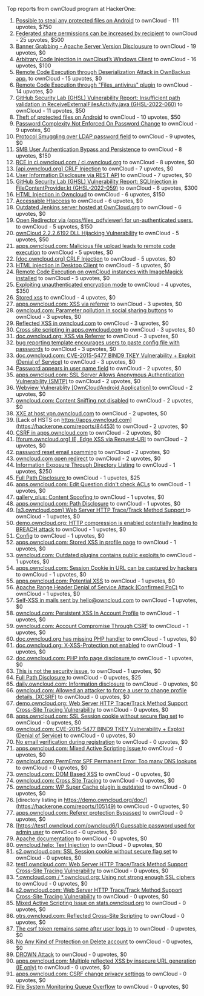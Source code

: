 Top reports from ownCloud program at HackerOne:

1. [Possible to steal any protected files on Android](https://hackerone.com/reports/377107) to ownCloud - 111 upvotes, $750
2. [Federated share permissions can be increased by recipient](https://hackerone.com/reports/1990443) to ownCloud - 25 upvotes, $500
3. [Banner Grabbing - Apache Server Version Disclousure](https://hackerone.com/reports/269467) to ownCloud - 19 upvotes, $0
4. [Arbitrary Code Injection in ownCloud’s Windows Client](https://hackerone.com/reports/155657) to ownCloud - 16 upvotes, $100
5. [Remote Code Execution through Deserialization Attack in OwnBackup app.](https://hackerone.com/reports/562335) to ownCloud - 15 upvotes, $0
6. [Remote Code Execution through "Files_antivirus" plugin](https://hackerone.com/reports/903872) to ownCloud - 14 upvotes, $0
7. [GitHub Security Lab (GHSL) Vulnerability Report: Insufficient path validation in ReceiveExternalFilesActivity.java (GHSL-2022-060)](https://hackerone.com/reports/1650270) to ownCloud - 11 upvotes, $50
8. [Theft of protected files on Android](https://hackerone.com/reports/1454002) to ownCloud - 10 upvotes, $50
9. [Password Complexity Not Enforced On Password Change](https://hackerone.com/reports/276123) to ownCloud - 9 upvotes, $0
10. [Protocol Smuggling over LDAP password field](https://hackerone.com/reports/1054282) to ownCloud - 9 upvotes, $0
11. [SMB User Authentication Bypass and Persistence](https://hackerone.com/reports/148151) to ownCloud - 8 upvotes, $150
12. [RCE in ci.owncloud.com / ci.owncloud.org](https://hackerone.com/reports/98559) to ownCloud - 8 upvotes, $0
13. [[api.owncloud.org] CRLF Injection](https://hackerone.com/reports/154306) to ownCloud - 7 upvotes, $0
14. [User Information Disclosure via REST API](https://hackerone.com/reports/197786) to ownCloud - 7 upvotes, $0
15. [GitHub Security Lab (GHSL) Vulnerability Report: SQLInjection in FileContentProvider.kt (GHSL-2022-059)](https://hackerone.com/reports/1650264) to ownCloud - 6 upvotes, $300
16. [HTML Injection in Owncloud](https://hackerone.com/reports/215410) to ownCloud - 6 upvotes, $150
17. [Accessable Htaccess](https://hackerone.com/reports/171272) to ownCloud - 6 upvotes, $0
18. [Outdated Jenkins server hosted at OwnCloud.org](https://hackerone.com/reports/208566) to ownCloud - 6 upvotes, $0
19. [Open Redirector via (apps/files_pdfviewer) for un-authenticated users.](https://hackerone.com/reports/131082) to ownCloud - 5 upvotes, $150
20. [ownCloud 2.2.2.6192 DLL Hijacking Vulnerability](https://hackerone.com/reports/151475) to ownCloud - 5 upvotes, $50
21. [apps.owncloud.com: Malicious file upload leads to remote code execution](https://hackerone.com/reports/84374) to ownCloud - 5 upvotes, $0
22. [[doc.owncloud.org] CRLF Injection](https://hackerone.com/reports/154275) to ownCloud - 5 upvotes, $0
23. [HTML injection in Desktop Client](https://hackerone.com/reports/206877) to ownCloud - 5 upvotes, $0
24. [Remote Code Execution on ownCloud instances with ImageMagick installed](https://hackerone.com/reports/1838674) to ownCloud - 5 upvotes, $0
25. [Exploiting unauthenticated encryption mode](https://hackerone.com/reports/108082) to ownCloud - 4 upvotes, $350
26. [Stored xss](https://hackerone.com/reports/187380) to ownCloud - 4 upvotes, $0
27. [apps.owncloud.com: XSS via referrer](https://hackerone.com/reports/83374) to ownCloud - 3 upvotes, $0
28. [owncloud.com: Parameter pollution in social sharing buttons](https://hackerone.com/reports/106024) to ownCloud - 3 upvotes, $0
29. [Reflected XSS in owncloud.com](https://hackerone.com/reports/127259) to ownCloud - 3 upvotes, $0
30. [Cross site scripting in apps.owncloud.com](https://hackerone.com/reports/129551) to ownCloud - 3 upvotes, $0
31. [doc.owncloud.org: XSS via Referrer](https://hackerone.com/reports/130951) to ownCloud - 3 upvotes, $0
32. [bug reporting template encourages users to paste config file with passwords](https://hackerone.com/reports/196969) to ownCloud - 3 upvotes, $0
33. [doc.owncloud.com: CVE-2015-5477 BIND9 TKEY Vulnerability + Exploit (Denial of Service)](https://hackerone.com/reports/217381) to ownCloud - 3 upvotes, $0
34. [Password appears in user name field](https://hackerone.com/reports/85559) to ownCloud - 2 upvotes, $0
35. [apps.owncloud.com: SSL Server Allows Anonymous Authentication Vulnerability (SMTP)](https://hackerone.com/reports/83803) to ownCloud - 2 upvotes, $0
36. [Webview Vulnerablity [OwnCloudAndroid Application] ](https://hackerone.com/reports/87835) to ownCloud - 2 upvotes, $0
37. [owncloud.com: Content Sniffing not disabled](https://hackerone.com/reports/83251) to ownCloud - 2 upvotes, $0
38. [XXE at host vpn.owncloud.com](https://hackerone.com/reports/105980) to ownCloud - 2 upvotes, $0
39. [Lack of HSTS on https://apps.owncloud.com](https://hackerone.com/reports/84453) to ownCloud - 2 upvotes, $0
40. [CSRF in apps.owncloud.com](https://hackerone.com/reports/84395) to ownCloud - 2 upvotes, $0
41. [[forum.owncloud.org] IE, Edge XSS via Request-URI](https://hackerone.com/reports/154319) to ownCloud - 2 upvotes, $0
42. [password reset email spamming](https://hackerone.com/reports/224095) to ownCloud - 2 upvotes, $0
43. [owncloud.com open redirect](https://hackerone.com/reports/258632) to ownCloud - 2 upvotes, $0
44. [Information Exposure Through Directory Listing](https://hackerone.com/reports/110655) to ownCloud - 1 upvotes, $250
45. [Full Path Disclosure ](https://hackerone.com/reports/85201) to ownCloud - 1 upvotes, $25
46. [apps.owncloud.com: Edit Question didn't check ACLs](https://hackerone.com/reports/85532) to ownCloud - 1 upvotes, $0
47. [gallery_plus: Content Spoofing ](https://hackerone.com/reports/87752) to ownCloud - 1 upvotes, $0
48. [apps.owncloud.com: Path Disclosure](https://hackerone.com/reports/83801) to ownCloud - 1 upvotes, $0
49. [[s3.owncloud.com] Web Server HTTP Trace/Track Method Support ](https://hackerone.com/reports/90601) to ownCloud - 1 upvotes, $0
50. [demo.owncloud.org: HTTP compression is enabled potentially leading to BREACH attack](https://hackerone.com/reports/84105) to ownCloud - 1 upvotes, $0
51. [Config](https://hackerone.com/reports/84797) to ownCloud - 1 upvotes, $0
52. [apps.owncloud.com: Stored XSS in profile page](https://hackerone.com/reports/84371) to ownCloud - 1 upvotes, $0
53. [owncloud.com: Outdated plugins contains public exploits  ](https://hackerone.com/reports/84581) to ownCloud - 1 upvotes, $0
54. [apps.owncloud.com: Session Cookie in URL can be captured by hackers](https://hackerone.com/reports/83667) to ownCloud - 1 upvotes, $0
55. [apps.owncloud.com: Potential XSS](https://hackerone.com/reports/85577) to ownCloud - 1 upvotes, $0
56. [Apache Range Header Denial of Service Attack (Confirmed PoC)](https://hackerone.com/reports/88904) to ownCloud - 1 upvotes, $0
57. [Self-XSS in mails sent by hello@owncloud.com](https://hackerone.com/reports/92111) to ownCloud - 1 upvotes, $0
58. [owncloud.com: Persistent XSS In Account Profile](https://hackerone.com/reports/116254) to ownCloud - 1 upvotes, $0
59. [owncloud.com: Account Compromise Through CSRF](https://hackerone.com/reports/84372) to ownCloud - 1 upvotes, $0
60. [doc.owncloud.org has missing PHP handler](https://hackerone.com/reports/121382) to ownCloud - 1 upvotes, $0
61. [doc.owncloud.org: X-XSS-Protection not enabled](https://hackerone.com/reports/128493) to ownCloud - 1 upvotes, $0
62. [doc.owncloud.com: PHP info page disclosure ](https://hackerone.com/reports/134216) to ownCloud - 1 upvotes, $0
63. [This is not the security issue.](https://hackerone.com/reports/257106) to ownCloud - 1 upvotes, $0
64. [Full Path Disclosure ](https://hackerone.com/reports/87505) to ownCloud - 0 upvotes, $25
65. [daily.owncloud.com: Information disclosure](https://hackerone.com/reports/84085) to ownCloud - 0 upvotes, $0
66. [owncloud.com: Allowed an attacker to force a user to change profile details. (XCSRF)](https://hackerone.com/reports/83239) to ownCloud - 0 upvotes, $0
67. [demo.owncloud.org: Web Server HTTP Trace/Track Method Support Cross-Site Tracing Vulnerability](https://hackerone.com/reports/83837) to ownCloud - 0 upvotes, $0
68. [apps.owncloud.com: SSL Session cookie without secure flag set](https://hackerone.com/reports/83710) to ownCloud - 0 upvotes, $0
69. [owncloud.com: CVE-2015-5477 BIND9 TKEY Vulnerability + Exploit (Denial of Service)](https://hackerone.com/reports/89097) to ownCloud - 0 upvotes, $0
70. [No email verification during registration](https://hackerone.com/reports/90643) to ownCloud - 0 upvotes, $0
71. [apps.owncloud.com: Mixed Active Scripting Issue ](https://hackerone.com/reports/85541) to ownCloud - 0 upvotes, $0
72. [owncloud.com: PermError SPF Permanent Error: Too many DNS lookups](https://hackerone.com/reports/83578) to ownCloud - 0 upvotes, $0
73. [owncloud.com: DOM Based XSS](https://hackerone.com/reports/83178) to ownCloud - 0 upvotes, $0
74. [owncloud.com: Cross Site Tracing](https://hackerone.com/reports/83373) to ownCloud - 0 upvotes, $0
75. [owncloud.com: WP Super Cache plugin is outdated](https://hackerone.com/reports/90980) to ownCloud - 0 upvotes, $0
76. [directory listing in https://demo.owncloud.org/doc/](https://hackerone.com/reports/105149) to ownCloud - 0 upvotes, $0
77. [apps.owncloud.com: Referer protection Bypassed](https://hackerone.com/reports/92644) to ownCloud - 0 upvotes, $0
78. [[https://test1.owncloud.com/owncloud6/] Guessable password used for admin user](https://hackerone.com/reports/107849) to ownCloud - 0 upvotes, $0
79. [Apache documentation](https://hackerone.com/reports/90321) to ownCloud - 0 upvotes, $0
80. [owncloud.help: Text  Injection](https://hackerone.com/reports/112304) to ownCloud - 0 upvotes, $0
81. [s2.owncloud.com: SSL Session cookie without secure flag set](https://hackerone.com/reports/83856) to ownCloud - 0 upvotes, $0
82. [test1.owncloud.com: Web Server HTTP Trace/Track Method Support Cross-Site Tracing Vulnerability](https://hackerone.com/reports/83971) to ownCloud - 0 upvotes, $0
83. [*.owncloud.com / *.owncloud.org: Using not strong enough SSL ciphers](https://hackerone.com/reports/84078) to ownCloud - 0 upvotes, $0
84. [s2.owncloud.com: Web Server HTTP Trace/Track Method Support Cross-Site Tracing Vulnerability](https://hackerone.com/reports/83855) to ownCloud - 0 upvotes, $0
85. [Mixed Active Scripting Issue on stats.owncloud.org](https://hackerone.com/reports/108692) to ownCloud - 0 upvotes, $0
86. [otrs.owncloud.com: Reflected Cross-Site Scripting](https://hackerone.com/reports/108288) to ownCloud - 0 upvotes, $0
87. [The csrf token remains same after user logs in](https://hackerone.com/reports/111262) to ownCloud - 0 upvotes, $0
88. [No Any Kind of Protection on Delete account](https://hackerone.com/reports/113211) to ownCloud - 0 upvotes, $0
89. [DROWN Attack](https://hackerone.com/reports/119808) to ownCloud - 0 upvotes, $0
90. [apps.owncloud.com: Multiple reflected XSS by insecure URL generation (IE only)](https://hackerone.com/reports/83381) to ownCloud - 0 upvotes, $0
91. [apps.owncloud.com: CSRF change privacy settings](https://hackerone.com/reports/85565) to ownCloud - 0 upvotes, $0
92. [File System Monitoring Queue Overflow](https://hackerone.com/reports/881891) to ownCloud - 0 upvotes, $0
